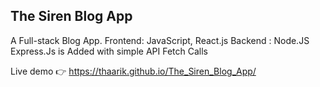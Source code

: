 ## The Siren Blog App
A Full-stack Blog App.
Frontend: JavaScript, React.js
Backend : Node.JS Express.Js is Added with simple API Fetch Calls

Live demo 👉 https://thaarik.github.io/The_Siren_Blog_App/
